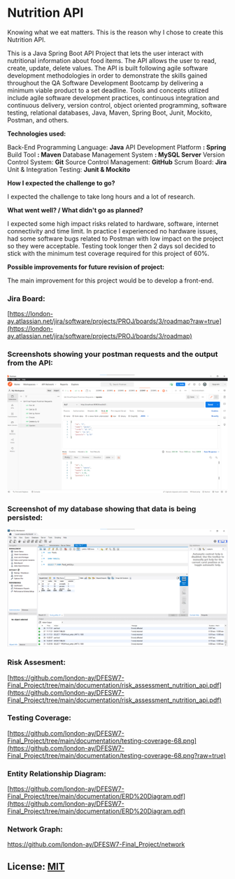 #  Nutrition API

Knowing what we eat matters. This is the reason why I chose to create this Nutrition API.

This is a Java Spring Boot API Project that lets the user interact with nutritional information about food items. The API allows the user to read, create, update, delete values. 
The API is built following agile software development methodologies in order to demonstrate the skills gained throughout the QA Software Development Bootcamp by delivering a minimum viable product to a set deadline.
Tools and concepts utilized include agile software development practices, continuous integration and continuous delivery, version control, object oriented programming, software testing, relational databases, Java, Maven, Spring Boot, Junit, Mockito, Postman, and others.

**Technologies used:**

Back-End Programming Language: **Java**
API Development Platform **: Spring**
Build Tool **: Maven**
Database Management System **: MySQL Server**
Version Control System: **Git**
Source Control Management: **GitHub**
Scrum Board: **Jira**
Unit & Integration Testing: **Junit & Mockito**

**How I expected the challenge to go?**

I expected the challenge to take long hours and a lot of research.

**What went well? / What didn't go as planned?**

 I expected some high impact risks related to hardware, software, internet connectivity and time limit. In practice I experienced no hardware issues, had some software bugs related to Postman with low impact on the project so they were acceptable. Testing took longer then 2 days soI decided to stick with the minimum test coverage required for this project of 60%.  

**Possible improvements for future revision of project:**

The main improvement for this project would be to develop a front-end.   

### Jira Board:

[https://london-ay.atlassian.net/jira/software/projects/PROJ/boards/3/roadmap?raw=true](https://london-ay.atlassian.net/jira/software/projects/PROJ/boards/3/roadmap)

### Screenshots showing your postman requests and the output from the API:
![Postman Request Example](https://github.com/london-ay/DFESW7-Final_Project/blob/main/documentation/PostmanPutRequestScreenshot.png?raw=true)

### Screenshot of my database showing that data is being persisted:
![Database](https://github.com/london-ay/DFESW7-Final_Project/blob/main/documentation/Database%20Screenshot.png?raw=true)

### Risk Assesment:
[https://github.com/london-ay/DFESW7-Final_Project/tree/main/documentation/risk_assessment_nutrition_api.pdf](https://github.com/london-ay/DFESW7-Final_Project/tree/main/documentation/risk_assessment_nutrition_api.pdf)

### Testing Coverage:
[https://github.com/london-ay/DFESW7-Final_Project/tree/main/documentation/testing-coverage-68.png](https://github.com/london-ay/DFESW7-Final_Project/tree/main/documentation/testing-coverage-68.png?raw=true)

### Entity Relationship Diagram:
[https://github.com/london-ay/DFESW7-Final_Project/tree/main/documentation/ERD%20Diagram.pdf](https://github.com/london-ay/DFESW7-Final_Project/tree/main/documentation/ERD%20Diagram.pdf)

### Network Graph:
https://github.com/london-ay/DFESW7-Final_Project/network

## License: [MIT](https://choosealicense.com/licenses/mit/?raw=true)
